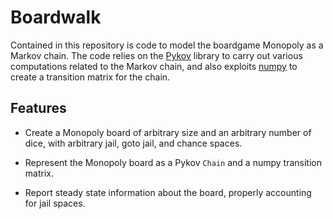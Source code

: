 # Boardwalk

Contained in this repository is code to model the boardgame Monopoly as a
Markov chain. The code relies on the
[Pykov](https://github.com/riccardoscalco/Pykov) library to carry out various
computations related to the Markov chain, and also exploits
[numpy](http://www.numpy.org/) to create a transition matrix for the chain.

## Features

- Create a Monopoly board of arbitrary size and an arbitrary number of dice,
  with arbitrary jail, goto jail, and chance spaces.

- Represent the Monopoly board as a Pykov `Chain` and a numpy transition
  matrix.

- Report steady state information about the board, properly accounting for jail
  spaces.
